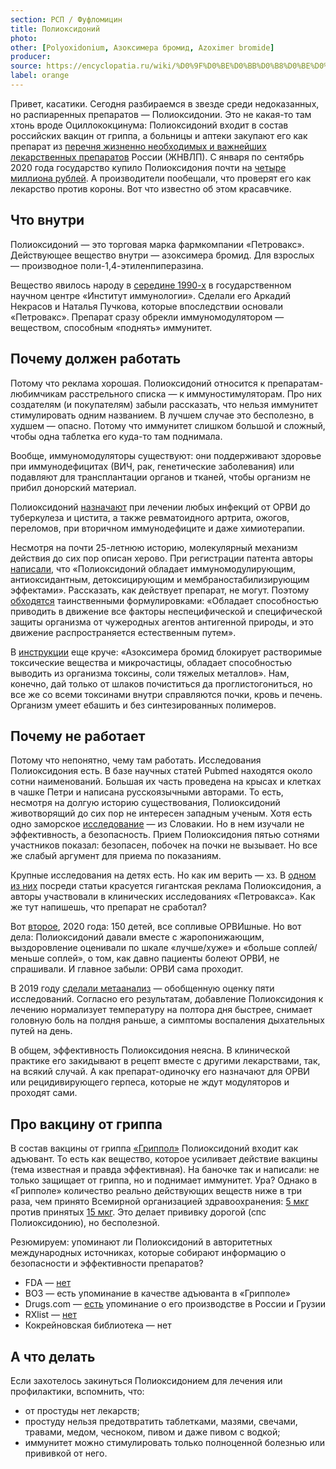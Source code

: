 ```yaml
---
section: РСП / Фуфломицин
title: Полиоксидоний
photo:
other: [Polyoxidonium, Азоксимера бромид, Azoximer bromide]
producer:
source: https://encyclopatia.ru/wiki/%D0%9F%D0%BE%D0%BB%D0%B8%D0%BE%D0%BA%D1%81%D0%B8%D0%B4%D0%BE%D0%BD%D0%B8%D0%B9
label: orange
---
```


Привет, касатики. Сегодня разбираемся в звезде среди недоказанных, но распиаренных препаратов — Полиоксидонии. Это не какая-то там хтонь вроде Оциллококцинума: Полиоксидоний входит в состав российских вакцин от гриппа, а больницы и аптеки закупают его как препарат из [перечня жизненно необходимых и важнейших лекарственных препаратов](http://static.government.ru/media/files/K1fPEUszF2gmvwTkw74iPOASarj7KggI.pdf) России (ЖНВЛП). С января по сентябрь 2020 года государство купило Полиоксидония почти на [четыре миллиона рублей](https://novayagazeta.ru/articles/2020/09/05/86963-zolotaya-pustyshka). А производители пообещали, что проверят его как лекарство против короны. Вот что известно об этом красавчике.

## Что внутри

Полиоксидоний — это торговая марка фармкомпании «Петровакс». Действующее вещество внутри — азоксимера бромид. Для взрослых — производное поли-1,4-этиленпиперазина.

Вещество явилось народу в [середине 1990-х](https://elibrary.ru/item.asp?id=38054686&) в государственном научном центре «Институт иммунологии». Сделали его Аркадий Некрасов и Наталья Пучкова, которые впоследствии основали «Петровакс». Препарат сразу обрекли иммуномодулятором — веществом, способным «поднять» иммунитет.

## Почему должен работать

Потому что реклама хорошая. Полиоксидоний относится к препаратам-любимчикам расстрельного списка — к иммуностимуляторам. Про них создателям (и покупателям) забыли рассказать, что нельзя иммунитет стимулировать одним названием. В лучшем случае это бесполезно, в худшем — опасно. Потому что иммунитет слишком большой и сложный, чтобы одна таблетка его куда-то там поднимала.

Вообще, иммуномодуляторы существуют: они поддерживают здоровье при иммунодефицитах (ВИЧ, рак, генетические заболевания) или подавляют для трансплантации органов и тканей, чтобы организм не прибил донорский материал.

Полиоксидоний [назначают](https://www.rlsnet.ru/tn_index_id_6942.htm) при лечении любых инфекций от ОРВИ до туберкулеза и цистита, а также ревматоидного артрита, ожогов, переломов, при вторичном иммунодефиците и даже химиотерапии.

Несмотря на почти 25-летнюю историю, молекулярный механизм действия до сих пор описан херово. При регистрации патента авторы [написали](https://cyberleninka.ru/article/n/polioksidoniy-mehanizm-deystviya-i-klinicheskoe-primenenie), что «Полиоксидоний обладает иммуномодулирующим, антиоксидантным, детоксицирующим и мембраностабилизирующим эффектами». Рассказать, как действует препарат, не могут. Поэтому [обходятся](https://cyberleninka.ru/article/n/polioksidoniy-mehanizm-deystviya-i-klinicheskoe-primenenie) таинственными формулировками: «Обладает способностью приводить в движение все факторы неспецифической и специфической защиты организма от чужеродных агентов антигенной природы, и это движение распространяется естественным путем».

В [инструкции](https://www.rlsnet.ru/tn_index_id_6942.htm) еще круче: «Азоксимера бромид блокирует растворимые токсические вещества и микрочастицы, обладает способностью выводить из организма токсины, соли тяжелых металлов». Нам, конечно, дай только от шлаков почиститься да проглистогониться, но все же со всеми токсинами внутри справляются почки, кровь и печень. Организм умеет ебашить и без синтезированных полимеров.

## Почему не работает

Потому что непонятно, чему там работать. Исследования Полиоксидония есть. В базе научных статей Pubmed находятся около сотни наименований. Большая их часть проведена на крысах и клетках в чашке Петри и написана русскоязычными авторами. То есть, несмотря на долгую историю существования, Полиоксидоний животворящий до сих пор не интересен западным ученым. Хотя есть одно заморское [исследование](https://pubmed.ncbi.nlm.nih.gov/29260620/) — из Словакии. Но в нем изучали не эффективность, а безопасность. Прием Полиоксидония пятью сотнями участников показал: безопасен, побочек на почки не вызывает. Но все же слабый аргумент для приема по показаниям.

Крупные исследования на детях есть. Но как им верить — хз. В [одном из них](https://cyberleninka.ru/article/n/azoksimera-bromid-bezopasnyy-i-effektivnyy-preparat-pri-lechenii-ostryh-respiratornyh-infektsiy-verhnih-dyhatelnyh-putey-u-detey-obzor/viewer) посреди статьи красуется гигантская реклама Полиоксидония, а авторы участвовали в клинических исследованиях «Петровакса». Как же тут напишешь, что препарат не сработал?

Вот [второе](http://petrovax.ru/upload/iblock/d9f/13.04_Finalnaya_verstka_stati_Garashchenko.pdf), 2020 года: 150 детей, все сопливые ОРВИшные. Но вот дела: Полиоксидоний давали вместе с жаропонижающим, выздоровление оценивали по шкале «лучше/хуже» и «больше соплей/меньше соплей», о том, как давно пациенты болеют ОРВИ, не спрашивали. И главное забыли: ОРВИ сама проходит.

В 2019 году [сделали метаанализ](http://petrovax.ru/upload/iblock/b2b/Karaulov-A.V._-Gorelov-A.V.-Prim.-azoks.-brom.-v-terapii-infvospal.zabol.-metaanaliz-2019.pdf) — обобщенную оценку пяти исследований. Согласно его результатам, добавление Полиоксидония к лечению нормализует температуру на полтора дня быстрее, снимает головную боль на полдня раньше, а симптомы воспаления дыхательных путей на день.

В общем, эффективность Полиоксидония неясна. В клинической практике его закидывают в рецепт вместе с другими лекарствами, так, на всякий случай. А как препарат-одиночку его назначают для ОРВИ или рецидивирующего герпеса, которые не ждут модуляторов и проходят сами.

## Про вакцину от гриппа

В состав вакцины от гриппа [«Гриппол»](https://www.rlsnet.ru/tn_index_id_96550.htm) Полиоксидоний входит как адъювант. То есть как вещество, которое усиливает действие вакцины (тема известная и правда эффективная). На баночке так и написали: не только защищает от гриппа, но и поднимает иммунитет. Ура? Однако в «Грипполе» количество реально действующих веществ ниже в три раза, чем принято Всемирной организацией здравоохранения: [5 мкг](https://www.rlsnet.ru/tn_index_id_96550.htm) против принятых [15 мкг](https://www.who.int/immunization/vaccine_safety/infosheet_influenza_russian.pdf?ua=1). Это делает прививку дорогой (спс Полиоксидонию), но бесполезной.

Резюмируем: упоминают ли Полиоксидоний в авторитетных международных источниках, которые собирают информацию о безопасности и эффективности препаратов?

* FDA — [нет](https://search.usa.gov/search?utf8=%E2%9C%93&affiliate=fda1&sort_by=&query=Azoximer+bromide)
* ВОЗ — есть упоминание в качестве адъюванта в «Грипполе»
* Drugs.com — [есть](https://www.drugs.com/international/azoximer-bromide.html) упоминание о его производстве в России и Грузии
* RXlist — [нет](https://www.rxlist.com/search/rxl/polyoxidonium)
* Кокрейновская библиотека — нет

## А что делать

Если захотелось закинуться Полиоксидонием для лечения или профилактики, вспомнить, что:

* от простуды нет лекарств;
* простуду нельзя предотвратить таблетками, мазями, свечами, травами, медом, чесноком, пивом и даже пивом с водкой;
* иммунитет можно стимулировать только полноценной болезнью или прививкой от него.
